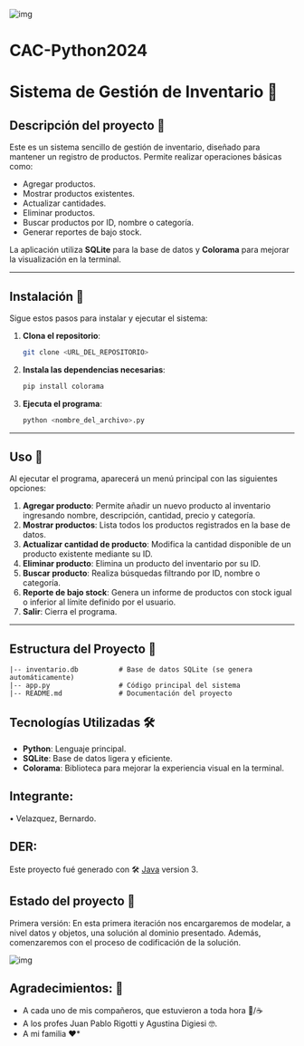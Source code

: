 ![img](https://i.postimg.cc/FRXKcL88/comienza.gif)
# CAC-Python2024
# Sistema de Gestión de Inventario 🛒
## Descripción del proyecto 🚀
Este es un sistema sencillo de gestión de inventario, diseñado para mantener un registro de productos. Permite realizar operaciones básicas como:

- Agregar productos.
- Mostrar productos existentes.
- Actualizar cantidades.
- Eliminar productos.
- Buscar productos por ID, nombre o categoría.
- Generar reportes de bajo stock.

La aplicación utiliza **SQLite** para la base de datos y **Colorama** para mejorar la visualización en la terminal.

---
## Instalación 🚀
Sigue estos pasos para instalar y ejecutar el sistema:

1. **Clona el repositorio**:
   ```bash
   git clone <URL_DEL_REPOSITORIO>
   ```
2. **Instala las dependencias necesarias**:
   ```bash
   pip install colorama
   ```

3. **Ejecuta el programa**:
   ```bash
   python <nombre_del_archivo>.py
   ```
---
## Uso 📖
Al ejecutar el programa, aparecerá un menú principal con las siguientes opciones:

1. **Agregar producto**: Permite añadir un nuevo producto al inventario ingresando nombre, descripción, cantidad, precio y categoría.
2. **Mostrar productos**: Lista todos los productos registrados en la base de datos.
3. **Actualizar cantidad de producto**: Modifica la cantidad disponible de un producto existente mediante su ID.
4. **Eliminar producto**: Elimina un producto del inventario por su ID.
5. **Buscar producto**: Realiza búsquedas filtrando por ID, nombre o categoría.
6. **Reporte de bajo stock**: Genera un informe de productos con stock igual o inferior al límite definido por el usuario.
7. **Salir**: Cierra el programa.

---

## Estructura del Proyecto 📂

```
|-- inventario.db          # Base de datos SQLite (se genera automáticamente)
|-- app.py                 # Código principal del sistema
|-- README.md              # Documentación del proyecto
```
## Tecnologías Utilizadas 🛠️
- **Python**: Lenguaje principal.
- **SQLite**: Base de datos ligera y eficiente.
- **Colorama**: Biblioteca para mejorar la experiencia visual en la terminal.

## Integrante:
•	Velazquez, Bernardo.

## DER:

Este proyecto fué generado con 🛠️ [Java](https://www.python.org/) version 3.

## Estado del proyecto 📌
Primera versión: En esta primera iteración nos encargaremos de modelar, a nivel datos y objetos, una solución
al dominio presentado. Además, comenzaremos con el proceso de codificación de la solución.

![img](https://i.postimg.cc/zvBcCqgT/Programas-utilizados.png)

## Agradecimientos: 🎁

* A cada uno de mis compañeros, que estuvieron a toda hora 🍺/☕
* A los profes Juan Pablo Rigotti y Agustina Digiesi 🤓.
* A mi familia ❤️* 

